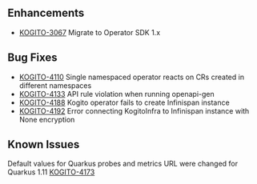 ## Enhancements  
- [KOGITO-3067](https://issues.redhat.com/browse/KOGITO-3067) Migrate to Operator SDK 1.x

## Bug Fixes
- [KOGITO-4110](https://issues.redhat.com/browse/KOGITO-4110) Single namespaced operator reacts on CRs created in different namespaces
- [KOGITO-4133](https://issues.redhat.com/browse/KOGITO-4133) API rule violation when running openapi-gen
- [KOGITO-4188](https://issues.redhat.com/browse/KOGITO-4188) Kogito operator fails to create Infinispan instance
- [KOGITO-4192](https://issues.redhat.com/browse/KOGITO-4192) Error connecting KogitoInfra to Infinispan instance with None encryption

## Known Issues
Default values for Quarkus probes and metrics URL were changed for Quarkus 1.11 [KOGITO-4173](https://issues.redhat.com/browse/KOGITO-4173)
